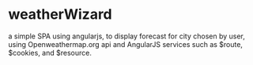 # weatherWizard
a simple SPA using angularjs, to display forecast for city chosen by user, using Openweathermap.org api and AngularJS services such as $route, $cookies, and $resource.  
